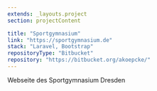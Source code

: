 ```yaml
---
extends: _layouts.project
section: projectContent

title: "Sportgymnasium"
link: "https://sportgymnasium.de"
stack: "Laravel, Bootstrap"
repositoryType: "Bitbucket"
repository: "https://bitbucket.org/akoepcke/"
---
```


Webseite des Sportgymnasium Dresden